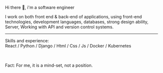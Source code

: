 Hi there 👋, i'm a software engineer

I work on both front end & back-end of applications, using front-end technologies, development languages, databases, strong design ability, Server, Working with API and version control systems.
<hr class="dotted">
Skills and experience: <br>
React / Python / Django / Html / Css / Js / Docker / Kubernetes
<br>
<br>
<br>


Fact: For me, it is a mind-set, not a position.






 

 

